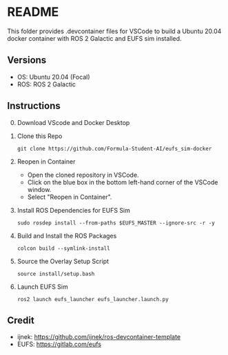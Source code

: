 # README

This folder provides .devcontainer files for VSCode to build a Ubuntu 20.04 docker container with ROS 2 Galactic and EUFS sim installed.

## Versions
- OS: Ubuntu 20.04 (Focal)
- ROS: ROS 2 Galactic

## Instructions

0. Download VScode and Docker Desktop

1. Clone this Repo
   ```
   git clone https://github.com/Formula-Student-AI/eufs_sim-docker
   ```

2. Reopen in Container
   - Open the cloned repository in VSCode.
   - Click on the blue box in the bottom left-hand corner of the VSCode window.
   - Select "Reopen in Container".

3. Install ROS Dependencies for EUFS Sim
   ```
   sudo rosdep install --from-paths $EUFS_MASTER --ignore-src -r -y
   ```

4. Build and Install the ROS Packages
   ```
   colcon build --symlink-install
   ```

4. Source the Overlay Setup Script
   ```
   source install/setup.bash
   ```

5. Launch EUFS Sim
   ```
   ros2 launch eufs_launcher eufs_launcher.launch.py
   ```

## Credit
- ijnek: https://github.com/ijnek/ros-devcontainer-template
- EUFS: https://gitlab.com/eufs

